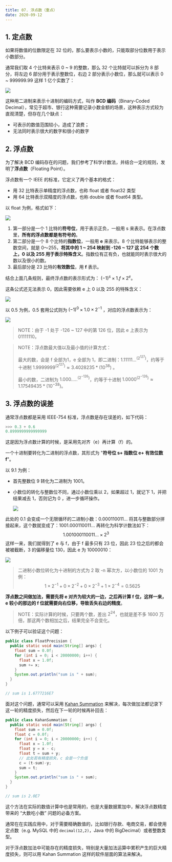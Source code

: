 ```yaml
---
title: 07. 浮点数（重点）
date: 2020-09-12
---
```


## 1. 定点数

如果将数值的位数限定在 32 位的，那么要表示小数的，只能取部分位数用于表示小数部分。

通常我们取 4 个比特来表示 0 ~ 9 的整数，那么 32 个比特就可以拆分为 8 部分，将左边 6 部分用于表示整数位，右边 2 部分表示小数位，那么就可以表示 0 ~ 999999.99 这样 1 亿个实数了：

![](https://static001.geekbang.org/resource/image/f5/b3/f5a0b0f2188ebe0d18f4424578a588b3.jpg)

这种用二进制来表示十进制的编码方式，叫作 **BCD 编码**（Binary-Coded Decimal），常见于超市、银行这种需要记录小数金额的场景，这种表示方式较为直观清楚，但存在几个缺点：

- 可表示的数值范围较小，造成了浪费；
- 无法同时表示很大的数字和很小的数字

## 2. 浮点数

为了解决 BCD 编码存在的问题，我们参考了科学计数法，并结合一定的规则，发明了**浮点数**（Floating Point）。

浮点数有一个 IEEE 的标准，它定义了两个基本的格式：

- 用 32 比特表示单精度的浮点数，也称 float 或者 float32 类型
- 用 64 比特表示双精度的浮点数，也称 double 或者 float64 类型。

以 float 为例，格式如下：

![](https://static001.geekbang.org/resource/image/91/41/914b71bf1d85fb6ed76e1135f39b6941.jpg)

1. 第一部分是一个 1 比特的**符号位**，用于表示正负，一般用 s 来表示。在浮点数里，**所有的浮点数都是有符号的**。
2. 第二部分是一个 8 个比特的**指数位**，一般用 **e** 来表示。8 个比特能够表示的整数空间，就是 0～255，**将其中的 1 ~ 254 映射到 -126 ~ 127 这 254 个数上，0 以及 255 用于表示特殊含义**。指数位有正有负，也就能同时表示很大的数以及很小的数。
3. 最后部分是 23 比特的**有效数位**，用 **f** 表示。

结合上面几条规则，最终浮点数的表示形式为： $(−1)^s×1.f×2^e$。

这条公式还无法表示 0，因此需要依赖 e 上 0 以及 255 的特殊含义：

![](https://static001.geekbang.org/resource/image/f9/4c/f922249a89667c4d10239eb8840dc94c.jpg)

以 0.5 为例，0.5 套用公式则为 $(−1)^0×1.0×2^{-1}$ ，对应的浮点数表示为：

![](https://static001.geekbang.org/resource/image/51/50/5168fce3f313f4fc0b600ce5d1805c50.jpeg)

> NOTE：由于 -1 处于 -126 ~ 127 中的第 126 位，因此 e 上表示为 01111110。

> NOTE：浮点数最大值以及最小值的计算方式：
>
> 最大的数，会是 f 全部为1，e 全部为 1，即二进制：$1.11111...^{(2^{127})}$，约等于十进制 $1.9999999 ^{(2^{127})} ≈ 3.4028235 * (10 ^ {38})$ 。
>
> 最小的数，二进制为 $1.000..... ^ {(2^{-126})}$，约等于十进制 $1.0000 ^ {(2^{-126})} ≈ 1.17549435 * (10^{-38})$。

## 3. 浮点数的误差

通常浮点数都是采用 IEEE-754 标准，浮点数是存在误差的，如下代码：

```python
>>> 0.3 + 0.6
0.8999999999999999
```

这是因为浮点数计算的时候，是采用先对齐（e）再计算（f）的。

一个十进制要转化为二进制的浮点数，其形式为 "**符号位 s+ 指数位 e+ 有效位数 f**"。

以 9.1 为例：

- 首先整数位 9 转化为二进制为 1001。

- 小数位的转化与整数位不同，通过小数位乘以 2，如果超过 1，就记下 1，并把结果减去 1，否则记为 0 ，进一步循环操作。

  ![](https://static001.geekbang.org/resource/image/f9/ae/f9213c43f5fa658a2192a68cd26435ae.jpg)

此处的 0.1 会变成一个无限循环的二进制小数：0.000110011... 将其与整数部分拼接起来，这个数就变成了：1001.000110011… 再转化为科学计数法如下：
$$
1.001000110011…×2^3
$$
这样一来，我们就得到了 e 与 f，由于 f 最多只有 23 位，因此 23 位之后的都会被被截断，3 的偏移量位 130，因此 e 为 10000010：

![](https://static001.geekbang.org/resource/image/9a/27/9ace5a7404d1790b03d07bd1b3cb5a27.jpeg)

> 二进制小数位转化为十进制的方式为 2 取 -n 幂次方，以小数位的 1001 为例：
> $$
> 1×2^{−1}+0×2^{−2}+0×2^{−3}+1×2^{−4}=0.5625
> $$

**浮点数之间做加法，需要先将 e 对齐为较大的一边，之后再计算 f 位，这样一来， e 较小的那边的 f 位就需要向右位移，导致丢失右边的精度**。

> NOTE：实际计算的时候，只要两个数，差出 $2^{24}$，也就是差不多 1600 万倍，那这两个数相加之后，结果完全不会变化。

以下例子可以验证这个问题：

```java
public class FloatPrecision {
  public static void main(String[] args) {
    float sum = 0.0f;
    for (int i = 0; i < 20000000; i++) {
      float x = 1.0f;
      sum += x;      
    }
    System.out.println("sum is " + sum);   
  }  
}

// sum is 1.6777216E7
```

面对这个问题，通常可以采用 [Kahan Summation](https://en.wikipedia.org/wiki/Kahan_summation_algorithm) 来解决，每次做加法都记录下这一轮的精度损失，然后在下一轮的时候再补回去：

```java
public class KahanSummation {
  public static void main(String[] args) {
    float sum = 0.0f;
    float c = 0.0f;
    for (int i = 0; i < 20000000; i++) {
      float x = 1.0f;
      float y = x - c;
      float t = sum + y;
      // 此处若有精度损失，c 会是一个负值
      c = (t-sum)-y;
      sum = t;      
    }
    System.out.println("sum is " + sum);   
  }  
}

// sum is 2.0E7
```

这个方法在实际的数值计算中也是常用的，也是大量数据累加中，解决浮点数精度带来的 “大数吃小数” 问题的必备方案。

通常在在实践应用中，对于需要精确数值的，比如银行存款、电商交易，都会使用定点数（e.g. MySQL 中的 `decimal(12,2)`，Java 中的 BigDecimal）或者整数类型。

对于浮点数加法中可能存在的精度损失，特别是大量加法运算中累积产生的巨大精度损失，则可以用 Kahan Summation 这样的软件层面的算法来解决。
